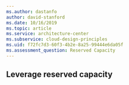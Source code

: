```yaml
---
ms.author: dastanfo
author: david-stanford
ms.date: 10/16/2019
ms.topic: article
ms.service: architecture-center
ms.subservice: cloud-design-principles
ms.uid: f72fc7d3-60f3-4b2e-8a25-99444e6da05f
ms.assessment_question: Reserved Capacity
---
```

## Leverage reserved capacity


